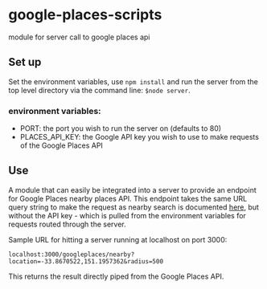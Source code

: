 # google-places-scripts
module for server call to google places api

## Set up

Set the environment variables, use `npm install` and run the server from the top level directory via the command line: `$node server`. 

### environment variables:

* PORT: the port you wish to run the server on (defaults to 80)
* PLACES_API_KEY: the Google API key you wish to use to make requests of the Google Places API

## Use

A module that can easily be integrated into a server to provide an endpoint for Google Places nearby places API. This endpoint takes the same URL query string to make the request as nearby search is documented [here](https://developers.google.com/places/webservice/search), but without the API key - which is pulled from the environment variables for requests routed through the server. 

Sample URL for hitting a server running at localhost on port 3000:

`localhost:3000/googleplaces/nearby?location=-33.8670522,151.1957362&radius=500`

This returns the result directly piped from the Google Places API. 

